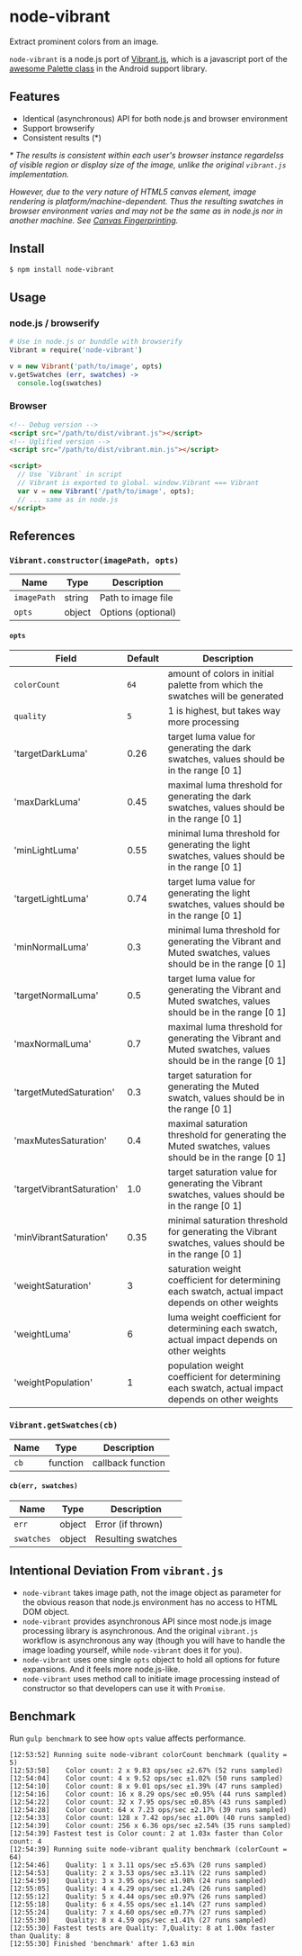 # node-vibrant
Extract prominent colors from an image.

`node-vibrant` is a node.js port of [Vibrant.js](https://github.com/jariz/vibrant.js), which is a javascript port of the [awesome Palette class](https://developer.android.com/reference/android/support/v7/graphics/Palette.html) in the Android support library.

## Features

* Identical (asynchronous) API for both node.js and browser environment
* Support browserify
* Consistent results (*)

_* The results is consistent within each user's browser instance regardelss of visible region or display size of the image, unlike the original `vibrant.js` implementation._

_However, due to the very nature of HTML5 canvas element, image rendering is platform/machine-dependent. Thus the resulting swatches in browser environment varies and may not be the same as in node.js nor in another machine. See [Canvas Fingerprinting](https://en.wikipedia.org/wiki/Canvas_fingerprinting)._

## Install

```bash
$ npm install node-vibrant
```

## Usage

### node.js / browserify

```coffee
# Use in node.js or bunddle with browserify
Vibrant = require('node-vibrant')

v = new Vibrant('path/to/image', opts)
v.getSwatches (err, swatches) ->
  console.log(swatches)
```

### Browser

```html
<!-- Debug version -->
<script src="/path/to/dist/vibrant.js"></script>
<!-- Uglified version -->
<script src="/path/to/dist/vibrant.min.js"></script>

<script>
  // Use `Vibrant` in script
  // Vibrant is exported to global. window.Vibrant === Vibrant
  var v = new Vibrant('/path/to/image', opts);
  // ... same as in node.js
</script>
```


## References

### `Vibrant.constructor(imagePath, opts)`

Name | Type | Description
---- | ---- | --------------
`imagePath` | string | Path to image file
`opts` | object | Options (optional)

#### `opts`

Field | Default | Description
----- | ------- | -----------
`colorCount` | `64` | amount of colors in initial palette from which the swatches will be generated
`quality` | `5` | 1 is highest, but takes way more processing
'targetDarkLuma' | 0.26 | target luma value for generating the dark swatches, values should be in the range [0 1]
'maxDarkLuma' | 0.45 | maximal luma threshold for generating the dark swatches, values should be in the range [0 1]
'minLightLuma' | 0.55 | minimal luma threshold for generating the light swatches, values should be in the range [0 1]
'targetLightLuma' | 0.74 | target luma value for generating the light swatches, values should be in the range [0 1]
'minNormalLuma' | 0.3 | minimal luma threshold for generating the Vibrant and Muted swatches, values should be in the range [0 1]
'targetNormalLuma' | 0.5 | target luma value for generating the Vibrant and Muted swatches, values should be in the range [0 1]
'maxNormalLuma' | 0.7 | maximal luma threshold for generating the Vibrant and Muted swatches, values should be in the range [0 1]
'targetMutedSaturation' | 0.3 | target saturation for generating the Muted swatch, values should be in the range [0 1]
'maxMutesSaturation' | 0.4 | maximal saturation threshold for generating the Muted swatches, values should be in the range [0 1]
'targetVibrantSaturation' | 1.0 | target saturation value for generating the Vibrant swatches, values should be in the range [0 1]
'minVibrantSaturation' | 0.35 | minimal saturation threshold for generating the Vibrant swatches, values should be in the range [0 1]
'weightSaturation' | 3 | saturation weight coefficient for determining each swatch, actual impact depends on other weights
'weightLuma' | 6 | luma weight coefficient for determining each swatch, actual impact depends on other weights
'weightPopulation' | 1 | population weight coefficient for determining each swatch, actual impact depends on other weights

### `Vibrant.getSwatches(cb)`

Name | Type | Description
---- | ---- | --------------
`cb` | function | callback function

#### `cb(err, swatches)`

Name | Type | Description
---- | ---- | --------------
`err` | object | Error (if thrown)
`swatches` | object | Resulting swatches

## Intentional Deviation From `vibrant.js`

* `node-vibrant` takes image path, not the image object as parameter for the obvious reason that node.js environment has no access to HTML DOM object.
* `node-vibrant` provides asynchronous API since most node.js image processing library is asynchronous. And the original `vibrant.js` workflow is asynchronous any way (though you will have to handle the image loading yourself, while `node-vibrant` does it for you).
* `node-vibrant` uses one single `opts` object to hold all options for future expansions. And it feels more node.js-like.
* `node-vibrant` uses method call to initiate image processing instead of constructor so that developers can use it with `Promise`.

## Benchmark

Run `gulp benchmark` to see how `opts` value affects performance.

```
[12:53:52] Running suite node-vibrant colorCount benchmark (quality = 5)
[12:53:58]    Color count: 2 x 9.83 ops/sec ±2.67% (52 runs sampled)
[12:54:04]    Color count: 4 x 9.52 ops/sec ±1.02% (50 runs sampled)
[12:54:10]    Color count: 8 x 9.01 ops/sec ±1.39% (47 runs sampled)
[12:54:16]    Color count: 16 x 8.29 ops/sec ±0.95% (44 runs sampled)
[12:54:22]    Color count: 32 x 7.95 ops/sec ±0.85% (43 runs sampled)
[12:54:28]    Color count: 64 x 7.23 ops/sec ±2.17% (39 runs sampled)
[12:54:33]    Color count: 128 x 7.42 ops/sec ±1.00% (40 runs sampled)
[12:54:39]    Color count: 256 x 6.36 ops/sec ±2.54% (35 runs sampled)
[12:54:39] Fastest test is Color count: 2 at 1.03x faster than Color count: 4
[12:54:39] Running suite node-vibrant quality benchmark (colorCount = 64)
[12:54:46]    Quality: 1 x 3.11 ops/sec ±5.63% (20 runs sampled)
[12:54:53]    Quality: 2 x 3.53 ops/sec ±3.11% (22 runs sampled)
[12:54:59]    Quality: 3 x 3.95 ops/sec ±1.98% (24 runs sampled)
[12:55:05]    Quality: 4 x 4.29 ops/sec ±1.24% (26 runs sampled)
[12:55:12]    Quality: 5 x 4.44 ops/sec ±0.97% (26 runs sampled)
[12:55:18]    Quality: 6 x 4.55 ops/sec ±1.14% (27 runs sampled)
[12:55:24]    Quality: 7 x 4.60 ops/sec ±0.77% (27 runs sampled)
[12:55:30]    Quality: 8 x 4.59 ops/sec ±1.41% (27 runs sampled)
[12:55:30] Fastest tests are Quality: 7,Quality: 8 at 1.00x faster than Quality: 8
[12:55:30] Finished 'benchmark' after 1.63 min
```
